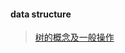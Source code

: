 #### data structure


> [树的概念及一般操作](#https://github.com/DingKingTim/datastructure/blob/master/tree/tree/readme.md)
